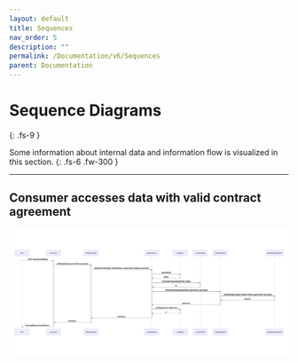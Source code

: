 ```yaml
---
layout: default
title: Sequences
nav_order: 5
description: ""
permalink: /Documentation/v6/Sequences
parent: Documentation
---
```


# Sequence Diagrams
{: .fs-9 }

Some information about internal data and information flow is visualized in this section.
{: .fs-6 .fw-300 }

---

## Consumer accesses data with valid contract agreement

![Swagger API Offers](../../../assets/images/sequence/consumer_access_contracted_data.jpg)
